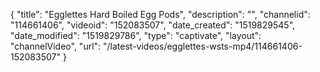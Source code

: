 {
    "title": "Egglettes Hard Boiled Egg Pods",
    "description": "",
    "channelid": "114661406",
    "videoid": "152083507",
    "date_created": "1519829545",
    "date_modified": "1519829786",
    "type": "captivate",
    "layout": "channelVideo",
    "url": "\/latest-videos\/egglettes-wsts-mp4\/114661406-152083507"
}